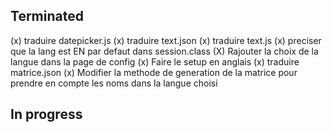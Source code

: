 Terminated
----------

(x) traduire datepicker.js
(x) traduire text.json
(x) traduire text.js
(x) preciser que la lang est EN par defaut dans session.class
(X) Rajouter la choix de la langue dans la page de config
(x) Faire le setup en anglais
(x) traduire matrice.json
(x) Modifier la methode de generation de la matrice pour prendre en compte les noms dans la langue choisi

In progress
-----------







